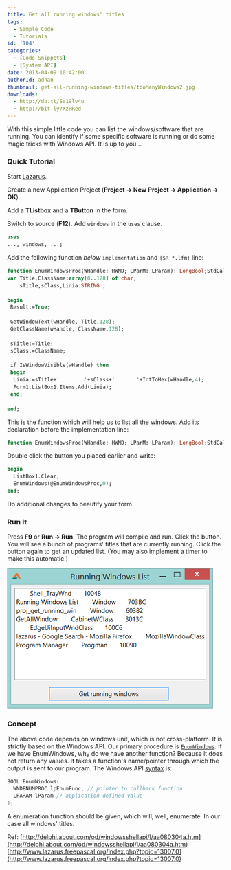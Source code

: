 ```yaml
---
title: Get all running windows' titles
tags:
  - Sample Code
  - Tutorials
id: '104'
categories:
  - [Code Snippets]
  - [System API]
date: 2013-04-09 10:42:00
authorId: adnan
thumbnail: get-all-running-windows-titles/tooManyWindows2.jpg
downloads:
  - http://db.tt/Sa19lv4u
  - http://bit.ly/XzHRed
---
```


With this simple little code you can list the windows/software that are running. You can identify if some specific software is running or do some magic tricks with Windows API. It is up to you...
<!-- more -->


### Quick Tutorial

Start [Lazarus](https://lazarus-ide.org).

Create a new Application Project (**Project -> New Project -> Application -> OK**).

Add a **TListbox** and a **TButton** in the form.

Switch to source (**F12**). Add `windows` in the `uses` clause.

```pascal
uses
..., windows, ...;
```

Add the following function _below_ `implementation` and `{$R *.lfm}` line:

```pascal
function EnumWindowsProc(WHandle: HWND; LParM: LParam): LongBool;StdCall;Export;
var Title,ClassName:array[0..128] of char;
    sTitle,sClass,Linia:STRING ;

begin
 Result:=True;

 GetWindowText(wHandle, Title,128);
 GetClassName(wHandle, ClassName,128);

 sTitle:=Title;
 sClass:=ClassName;

 if IsWindowVisible(wHandle) then
 begin
  Linia:=sTitle+'        '+sClass+'       '+IntToHex(wHandle,4);
  Form1.ListBox1.Items.Add(Linia);
 end;

end;
```

This is the function which will help us to list all the windows. Add its declaration before the implementation line:

```pascal
function EnumWindowsProc(WHandle: HWND; LParM: LParam): LongBool;StdCall;Export;
```

Double click the button you placed earlier and write:

```pascal
begin
  ListBox1.Clear;
  EnumWindows(@EnumWindowsProc,0);
end;
```

Do additional changes to beautify your form.


### Run It

Press **F9** or **Run -> Run**. The program will compile and run. Click the button. You will see a bunch of programs' titles that are currently running. Click the button again to get an updated list. (You may also implement a timer to make this automatic.)


![Get all the windows' titles with Lazarus+FreePascal](get-all-running-windows-titles/get-running-windows-lazarus.gif "Get all the windows' titles with Lazarus+FreePascal")



### Concept

The above code depends on windows unit, which is not cross-platform. It is strictly based on the Windows API. Our primary procedure is [`EnumWindows`](https://docs.microsoft.com/en-us/windows/win32/api/winuser/nf-winuser-enumwindows). If we have EnumWindows, why do we have another function? Because it does not return any values. It takes a function's name/pointer through which the output is sent to our program. The Windows API [syntax](https://docs.microsoft.com/en-us/windows/win32/api/winuser/nf-winuser-enumwindows#syntax) is:

```c
BOOL EnumWindows(
  WNDENUMPROC lpEnumFunc, // pointer to callback function
  LPARAM lParam // application-defined value
);
```

A enumeration function should be given, which will, well, enumerate. In our case all windows' titles.

Ref:
[http://delphi.about.com/od/windowsshellapi/l/aa080304a.htm](http://delphi.about.com/od/windowsshellapi/l/aa080304a.htm)
[http://www.lazarus.freepascal.org/index.php?topic=13007.0](http://www.lazarus.freepascal.org/index.php?topic=13007.0)

